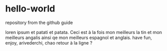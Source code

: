# hello-world
repository from the github guide

loren ipsum et patati et patata. Ceci est à la fois mon meilleurs la tin et mon meilleurs angalis ainsi qe mon meilleurs espagnol et anglais. have fun, enjoy, arivederchi, chao
retour à la ligne ?
